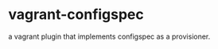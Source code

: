 vagrant-configspec
==================

a vagrant plugin that implements configspec as a provisioner.
